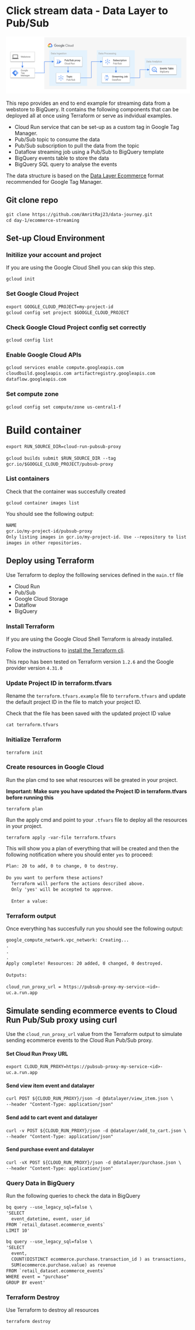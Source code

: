 # Click stream data - Data Layer to Pub/Sub

![Cloud Run Proxy](cloud-run-ps-proxy.png)

This repo provides an end to end example for streaming data from a webstore to BigQuery. It contains the following components that can be deployed all at once using Terraform or serve as indvidual examples.

- Cloud Run service that can be set-up as a custom tag in Google Tag Manager.
- Pub/Sub topic to consume the data
- Pub/Sub subscription to pull the data from the topic
- Dataflow streaming job using a Pub/Sub to BigQuery template
- BigQuery events table to store the data
- BigQuery SQL query to analyse the events

The data structure is based on the [Data Layer Ecommerce](https://developers.google.com/tag-manager/ecommerce-ga4) format recommended for Google Tag Manager.

## Git clone repo 

```
git clone https://github.com/AmritRaj23/data-journey.git
cd day-1/ecommerce-streaming
```

## Set-up Cloud Environment

### Initilize your account and project

If you are using the Google Cloud Shell you can skip this step.

```shell
gcloud init
```

### Set Google Cloud Project

```
export GOOGLE_CLOUD_PROJECT=my-project-id
gcloud config set project $GOOGLE_CLOUD_PROJECT
```

### Check Google Cloud Project config set correctly

```
gcloud config list
```

### Enable Google Cloud APIs

```
gcloud services enable compute.googleapis.com cloudbuild.googleapis.com artifactregistry.googleapis.com dataflow.googleapis.com
```

### Set compute zone

```
gcloud config set compute/zone us-central1-f
```

# Build container

```
export RUN_SOURCE_DIR=cloud-run-pubsub-proxy

gcloud builds submit $RUN_SOURCE_DIR --tag gcr.io/$GOOGLE_CLOUD_PROJECT/pubsub-proxy
```

### List containers

Check that the container was succesfully created

```
gcloud container images list
```

You should see the following output:

```
NAME
gcr.io/my-project-id/pubsub-proxy
Only listing images in gcr.io/my-project-id. Use --repository to list images in other repositories.
```


## Deploy using Terraform

Use Terraform to deploy the folllowing services defined in the `main.tf` file

- Cloud Run
- Pub/Sub
- Google Cloud Storage
- Dataflow
- BigQuery

### Install Terraform

If you are using the Google Cloud Shell Terraform is already installed.

Follow the instructions to [install the Terraform cli](https://learn.hashicorp.com/tutorials/terraform/install-cli?in=terraform/gcp-get-started).

This repo has been tested on Terraform version `1.2.6` and the Google provider version  `4.31.0`

### Update Project ID in terraform.tfvars

Rename the `terraform.tfvars.example` file to `terraform.tfvars` and update the default project ID in the file to match your project ID.

Check that the file has been saved with the updated project ID value

```
cat terraform.tfvars
```

### Initialize Terraform

```
terraform init
```

### Create resources in Google Cloud

Run the plan cmd to see what resources will be greated in your project.

**Important: Make sure you have updated the Project ID in terraform.tfvars before running this**

```
terraform plan
```

Run the apply cmd and point to your `.tfvars` file to deploy all the resources in your project.

```
terraform apply -var-file terraform.tfvars
```

This will show you a plan of everything that will be created and then the following notification where you should enter `yes` to proceed:

```
Plan: 20 to add, 0 to change, 0 to destroy.

Do you want to perform these actions?
  Terraform will perform the actions described above.
  Only 'yes' will be accepted to approve.

  Enter a value: 
```

### Terraform output

Once everything has succesfully run you should see the following output:

```
google_compute_network.vpc_network: Creating...
.
.
.
Apply complete! Resources: 20 added, 0 changed, 0 destroyed.

Outputs:

cloud_run_proxy_url = https://pubsub-proxy-my-service-<id>-uc.a.run.app
```

## Simulate sending ecommerce events to Cloud Run Pub/Sub proxy using curl

Use the `cloud_run_proxy_url` value from the Terraform output to simulate sending ecommerce events to the Cloud Run Pub/Sub proxy.

#### Set Cloud Run Proxy URL

```
export CLOUD_RUN_PROXY=https://pubsub-proxy-my-service-<id>-uc.a.run.app
```

#### Send view item event and datalayer

```
curl POST ${CLOUD_RUN_PROXY}/json -d @datalayer/view_item.json \
--header "Content-Type: application/json"
```

#### Send add to cart event and datalayer

```
curl -v POST ${CLOUD_RUN_PROXY}/json -d @datalayer/add_to_cart.json \
--header "Content-Type: application/json"
```

#### Send purchase event and datalayer

```
curl -vX POST ${CLOUD_RUN_PROXY}/json -d @datalayer/purchase.json \
--header "Content-Type: application/json"
```

### Query Data in BigQuery

Run the following queries to check the data in BigQuery

```
bq query --use_legacy_sql=false \
'SELECT 
  event_datetime, event, user_id
FROM `retail_dataset.ecommerce_events`
LIMIT 10'
```

```
bq query --use_legacy_sql=false \
'SELECT 
  event, 
  COUNT(DISTINCT ecommerce.purchase.transaction_id ) as transactions,
  SUM(ecommerce.purchase.value) as revenue
FROM `retail_dataset.ecommerce_events`
WHERE event = "purchase"
GROUP BY event'
```

### Terraform Destroy

Use Terraform to destroy all resources

```
terraform destroy
```
